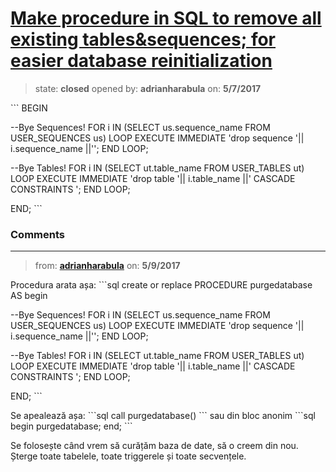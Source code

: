# [Make procedure in SQL to remove all existing tables&amp;sequences; for easier database reinitialization](https://github.com/adrianharabula/condr/issues/62)

> state: **closed** opened by: **adrianharabula** on: **5/7/2017**

&#x60;&#x60;&#x60;
BEGIN

  --Bye Sequences!
  FOR i IN (SELECT us.sequence_name
              FROM USER_SEQUENCES us) LOOP
    EXECUTE IMMEDIATE &#x27;drop sequence &#x27;|| i.sequence_name ||&#x27;&#x27;;
  END LOOP;

  --Bye Tables!
  FOR i IN (SELECT ut.table_name
              FROM USER_TABLES ut) LOOP
    EXECUTE IMMEDIATE &#x27;drop table &#x27;|| i.table_name ||&#x27; CASCADE CONSTRAINTS &#x27;;
  END LOOP;

END;
&#x60;&#x60;&#x60;

### Comments

---
> from: [**adrianharabula**](https://github.com/adrianharabula/condr/issues/62#issuecomment-300081685) on: **5/9/2017**

Procedura arata așa:
&#x60;&#x60;&#x60;sql
create or replace PROCEDURE purgedatabase AS
begin

  --Bye Sequences!
  FOR i IN (SELECT us.sequence_name
              FROM USER_SEQUENCES us) LOOP
    EXECUTE IMMEDIATE &#x27;drop sequence &#x27;|| i.sequence_name ||&#x27;&#x27;;
  END LOOP;

  --Bye Tables!
  FOR i IN (SELECT ut.table_name
              FROM USER_TABLES ut) LOOP
    EXECUTE IMMEDIATE &#x27;drop table &#x27;|| i.table_name ||&#x27; CASCADE CONSTRAINTS &#x27;;
  END LOOP;

END;
&#x60;&#x60;&#x60;

Se apealează așa:
&#x60;&#x60;&#x60;sql
call purgedatabase()
&#x60;&#x60;&#x60;
sau din bloc anonim
&#x60;&#x60;&#x60;sql
begin
  purgedatabase;
end;
&#x60;&#x60;&#x60;

Se folosește când vrem să curățăm baza de date, să o creem din nou. Șterge toate tabelele, toate triggerele și toate secvențele.
